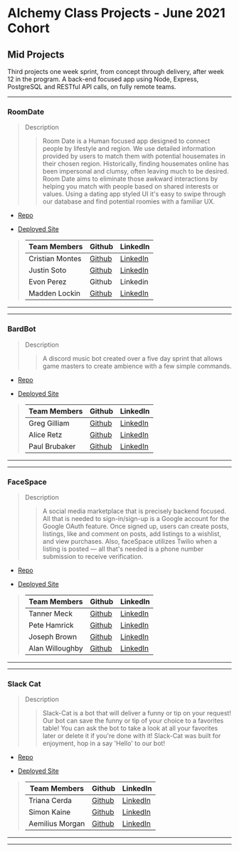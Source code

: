 # Alchemy Class Projects - June 2021 Cohort

## Mid Projects

Third projects one week sprint, from concept through delivery, after week 12 in the program.  A back-end focused app using Node, Express, PostgreSQL and RESTful API calls, on fully remote teams.
___

### RoomDate

> Description 
>> Room Date is a Human focused app designed to connect people by lifestyle and region. We use detailed information provided by users to match them with potential housemates in their chosen region. Historically, finding housemates online has been impersonal and clumsy, often leaving much to be desired. Room Date aims to eliminate those awkward interactions by helping you match with people based on shared interests or values. Using a dating app styled UI it's easy to swipe through our database and find potential roomies with a familiar UX.

* [Repo](https://github.com/RoomDate/roomdate-BE)

* [Deployed Site](https://roomdate.herokuapp.com/)

>| Team Members  | Github  | LinkedIn  |
>|---|---|---|
>| Cristian Montes| [Github](https://github.com/cristian-montes)   | [LinkedIn](https://www.linkedin.com/in/cristianmontesmujica/)   |
>|  Justin Soto |  [Github](https://github.com/justin-w-soto)  |  [LinkedIn](https://www.linkedin.com/in/justinwsoto/)  |
>| Evon Perez |  Github  |  Linkedin  |
>| Madden Lockin |  [Github](https://github.com/maddenlockin)  |  [LinkedIn](https://www.linkedin.com/in/madden-lockin/)  |

___
___

### BardBot

> Description 
>> A discord music bot created over a five day sprint that allows game masters to create ambience with a few simple commands.

* [Repo](https://github.com/AlchemyBardbot)

* [Deployed Site](https://discord.com/login?redirect_to=%2Foauth2%2Fauthorize%3Fclient_id%3D898634072493027369%26permissions%3D3155968%26scope%3Dbot)

>| Team Members  | Github  | LinkedIn  |
>|---|---|---|
>| Greg Gilliam| [Github](https://github.com/greg-gilliam)   | [LinkedIn](https://www.linkedin.com/in/gregory-gilliam/)   |
>| Alice Retz| [Github](https://github.com/Alice-Retz)  |  [LinkedIn](https://www.linkedin.com/in/aliceretz/)  |
>| Paul Brubaker |  [Github](https://github.com/p-brubaker)  |  [LinkedIn](https://www.linkedin.com/in/paul-brubaker-a94597176/)  |
___
___

### FaceSpace

> Description 
>> A social media marketplace that is precisely backend focused. All that is needed to sign-in/sign-up is a Google account for the Google OAuth feature. Once signed up, users can create posts, listings, like and comment on posts, add listings to a wishlist, and view purchases. Also, faceSpace utilizes Twilio when a listing is posted — all that's needed is a phone number submission to receive verification.

* [Repo](https://github.com/alchemy-june2021-faceSpace/faceSpace)

* [Deployed Site](http://facespacemain.herokuapp.com/)

>| Team Members  | Github  | LinkedIn  |
>|---|---|---|
>|Tanner Meck| [Github](https://github.com/tannermeck)   | [LinkedIn](https://www.linkedin.com/in/tanner-meck/)   |
>|  Pete Hamrick| [Github](https://github.com/pete-hamrick)  |  [LinkedIn](http://www.linkedin.com/in/petehamrick)  |
>| Joseph Brown| [Github](https://github.com/Joseph-K-B)  |  [LinkedIn](https://www.linkedin.com/in/joseph-k-brown/)  |
>| Alan Willoughby |  [Github](https://github.com/satyadvaya)  |  [LinkedIn](https://www.linkedin.com/in/alan-willoughby)  |

___
___

### Slack Cat

> Description 
>> Slack-Cat is a bot that will deliver a funny or tip on your request! Our bot can save the funny or tip of your choice to a favorites table! You can ask the bot to take a look at all your favorites later or delete it if you're done with it! Slack-Cat was built for enjoyment, hop in a say 'Hello' to our bot!

* [Repo](https://github.com/Dev-Slack-Bot)

* [Deployed Site](slack-bot-main.herokuapp.com/)

>| Team Members  | Github  | LinkedIn  |
>|---|---|---|
>| Triana Cerda| [Github](https://github.com/trianacerda)   | [LinkedIn](https://www.linkedin.com/in/triana-cerda/)   |
>|  Simon Kaine| [Github](https://github.com/simonkaine)  |  [LinkedIn](https://www.linkedin.com/in/simonbishopkaine/)  |
>|  Aemilius Morgan| [Github](https://github.com/AemiliusM)  |  [LinkedIn](https://www.linkedin.com/in/aemilius-morgan/)  |

___
___
<!-- 
### 

> Description 
>>

* [Repo]()

* [Deployed Site]()

>| Team Members  | Github  | LinkedIn  |
>|---|---|---|
>| Name| [Github]()   | [LinkedIn]()   |
>|  Name| [Github]()  |  [LinkedIn]()  |
>|  Name| [Github]()  |  [LinkedIn]()  |
>| Name |  [Github]()  |  [LinkedIn]()  |

___
___

### 

> Description 
>>

* [Repo]()

* [Deployed Site]()

>| Team Members  | Github  | LinkedIn  |
>|---|---|---|
>| Name| [Github]()   | [LinkedIn]()   |
>|  Name| [Github]()  |  [LinkedIn]()  |
>|  Name| [Github]()  |  [LinkedIn]()  |
>| Name |  [Github]()  |  [LinkedIn]()  |

___
___ -->
